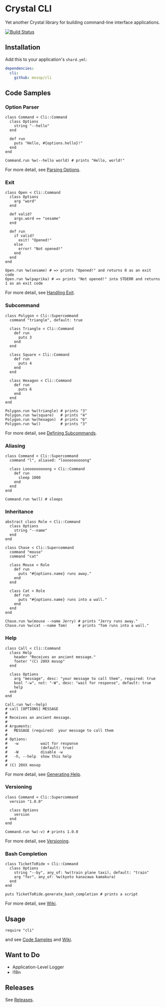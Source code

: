# Crystal CLI

Yet another Crystal library for building command-line interface applications.

[![Build Status](https://travis-ci.org/mosop/cli.svg?branch=master)](https://travis-ci.org/mosop/cli)

## Installation

Add this to your application's `shard.yml`:

```yaml
dependencies:
  cli:
    github: mosop/cli
```

## Code Samples
<a name="code_samples"></a>

### Option Parser

```crystal
class Command < Cli::Command
  class Options
    string "--hello"
  end

  def run
    puts "Hello, #{options.hello}!"
  end
end

Command.run %w(--hello world) # prints "Hello, world!"
```

For more detail, see [Parsing Options](#parsing_options).

### Exit

```crystal
class Open < Cli::Command
  class Options
    arg "word"
  end

  def valid?
    args.word == "sesame"
  end

  def run
    if valid?
      exit! "Opened!"
    else
      error! "Not opened!"
    end
  end
end

Open.run %w(sesame) # => prints "Opened!" and returns 0 as an exit code
Open.run %w(paprika) # => prints "Not opened!" into STDERR and returns 1 as an exit code
```

For more detail, see [Handling Exit](#handling_exit).

### Subcommand

```crystal
class Polygon < Cli::Supercommand
  command "triangle", default: true

  class Triangle < Cli::Command
    def run
      puts 3
    end
  end

  class Square < Cli::Command
    def run
      puts 4
    end
  end

  class Hexagon < Cli::Command
    def run
      puts 6
    end
  end
end

Polygon.run %w(triangle) # prints "3"
Polygon.run %w(square)   # prints "4"
Polygon.run %w(hexagon)  # prints "6"
Polygon.run %w()         # prints "3"
```

For more detail, see [Defining Subcommands](#defining_subcommands).

### Aliasing

```crystal
class Command < Cli::Supercommand
  command "l", aliased: "loooooooooong"

  class Loooooooooong < Cli::Command
    def run
      sleep 1000
    end
  end
end

Command.run %w(l) # sleeps
```

### Inheritance

```crystal
abstract class Role < Cli::Command
  class Options
    string "--name"
  end
end

class Chase < Cli::Supercommand
  command "mouse"
  command "cat"

  class Mouse < Role
    def run
      puts "#{options.name} runs away."
    end
  end

  class Cat < Role
    def run
      puts "#{options.name} runs into a wall."
    end
  end
end

Chase.run %w(mouse --name Jerry) # prints "Jerry runs away."
Chase.run %w(cat --name Tom)     # prints "Tom runs into a wall."
```

### Help

```crystal
class Call < Cli::Command
  class Help
    header "Receives an ancient message."
    footer "(C) 20XX mosop"
  end

  class Options
    arg "message", desc: "your message to call them", required: true
    bool "-w", not: "-W", desc: "wait for response", default: true
    help
  end
end

Call.run %w(--help)
# call [OPTIONS] MESSAGE
#
# Receives an ancient message.
#
# Arguments:
#   MESSAGE (required)  your message to call them
#
# Options:
#   -w          wait for response
#               (default: true)
#   -W          disable -w
#   -h, --help  show this help
#
# (C) 20XX mosop
```

For more detail, see [Generating Help](#generating_help).

### Versioning

```crystal
class Command < Cli::Supercommand
  version "1.0.0"

  class Options
    version
  end
end

Command.run %w(-v) # prints 1.0.0
```

For more detail, see [Versioning](#versioning).

### Bash Completion

```crystal
class TicketToRide < Cli::Command
  class Options
    string "--by", any_of: %w(train plane taxi), default: "train"
    arg "for", any_of: %w(kyoto kanazawa kamakura)
  end
end

puts TicketToRide.generate_bash_completion # prints a script
```

For more detail, see [Wiki](https://github.com/mosop/cli/wiki/Bash-Completion).

## Usage

```crystal
require "cli"
```

and see [Code Samples](#code_samples) and [Wiki](https://github.com/mosop/cli/wiki).

## Want to Do

- Application-Level Logger
- I18n

## Releases

See [Releases](https://github.com/mosop/cli/releases).
